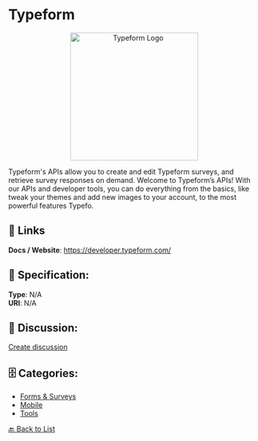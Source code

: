 # Typeform
<p align="center">
    <img width="256" src="https://raw.githubusercontent.com/apis-list/apis-list/main/apis/typeform/logo_256x256.png" alt="Typeform Logo"/>
</p>

Typeform's APIs allow you to create and edit Typeform surveys, and retrieve survey responses on demand. Welcome to Typeform’s APIs! With our APIs and developer tools, you can do everything from the basics, like tweak your themes and add new images to your account, to the most powerful features Typefo.

##  🔗 Links
**Docs / Website**: https://developer.typeform.com/

## 🧬 Specification:
**Type**: N/A  
**URI**: N/A

## 💬 Discussion:
[Create discussion](https://github.com/apis-list/apis-list/discussions/new)

## 🗄️ Categories:
- [Forms & Surveys](https://github.com/apis-list/apis-list#forms--surveys)
- [Mobile](https://github.com/apis-list/apis-list#mobile)
- [Tools](https://github.com/apis-list/apis-list#tools)




[🔙 Back to List](https://github.com/apis-list/apis-list)
